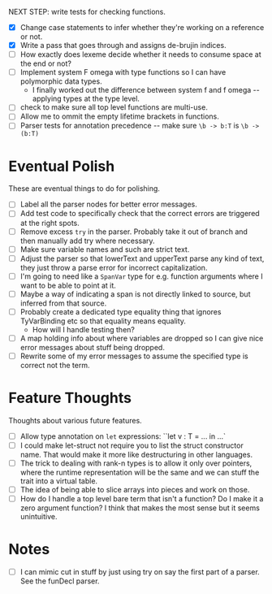 NEXT STEP: write tests for checking functions.

- [X] Change case statements to infer whether they're working on a reference or not.
- [X] Write a pass that goes through and assigns de-brujin indices.
- [ ] How exactly does lexeme decide whether it needs to consume space at the end or not?
- [ ] Implement system F omega with type functions so I can have polymorphic data types.
  - I finally worked out the difference between system f and f omega -- applying types at the type level.
- [ ] check to make sure all top level functions are multi-use.
- [ ] Allow me to ommit the empty lifetime brackets in functions.
- [ ] Parser tests for annotation precedence -- make sure `\b -> b:T` is `\b -> (b:T)`

# Eventual Polish
These are eventual things to do for polishing.
- [ ] Label all the parser nodes for better error messages.
- [ ] Add test code to specifically check that the correct errors are triggered at the right spots.
- [ ] Remove excess `try` in the parser. Probably take it out of branch and then manually
  add try where necessary.
- [ ] Make sure variable names and such are strict text.
- [ ] Adjust the parser so that lowerText and upperText parse any kind of text, they just throw
  a parse error for incorrect capitalization.
- [ ] I'm going to need like a `SpanVar` type for e.g. function arguments where I want to be able
  to point at it.
- [ ] Maybe a way of indicating a span is not directly linked to source, but inferred from that source.
- [ ] Probably create a dedicated type equality thing that ignores TyVarBinding etc so that equality
  means equality.
  - How will I handle testing then?
- [ ] A map holding info about where variables are dropped so I can give nice error messages about stuff
  being dropped.
- [ ] Rewrite some of my error messages to assume the specified type is correct not the term.

# Feature Thoughts
Thoughts about various future features.
- [ ] Allow type annotation on `let` expressions: ``let v : T = ... in ...`
- [ ] I could make let-struct not require you to list the struct constructor name. That would
  make it more like destructuring in other languages.
- [ ] The trick to dealing with rank-n types is to allow it only over pointers, where the runtime
  representation will be the same and we can stuff the trait into a virtual table.
- [ ] The idea of being able to slice arrays into pieces and work on those.
- [ ] How do I handle a top level bare term that isn't a function? Do I make it a zero argument
  function? I think that makes the most sense but it seems unintuitive.

# Notes
- [ ] I can mimic cut in stuff by just using try on say the first part of a parser.
  See the funDecl parser.
